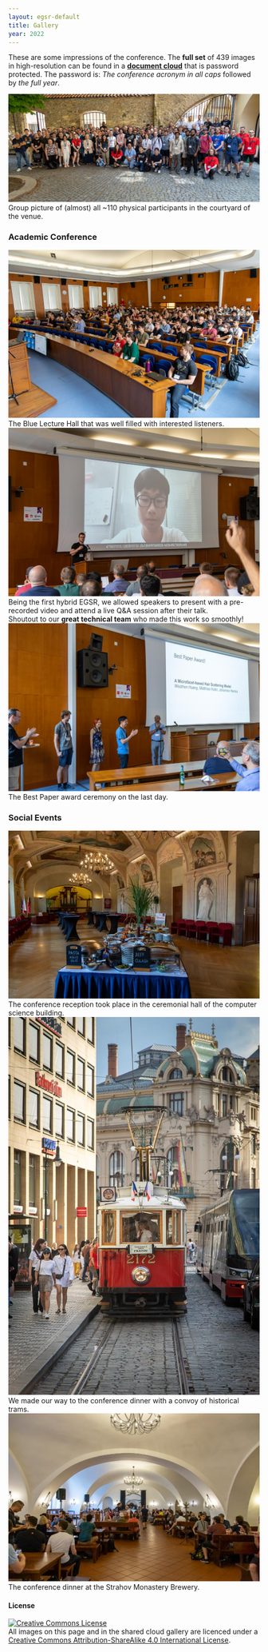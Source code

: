 ```yaml
---
layout: egsr-default
title: Gallery
year: 2022
---
```


<style>
.thumbnail a:hover img {
  opacity:0.8;
}
</style>

These are some impressions of the conference. The **full set** of 439 images in high-resolution can be found in a [**document cloud**](https://owncloud.cesnet.cz/index.php/s/zX2fMcyEoskZlu3) that is password protected. The password is: *The conference acronym in all caps* followed by *the full year*.

<div class="row">
  <div class="col-sm-12 col-md-12">
    <div class="thumbnail">
      <a href="/img/2022/Prague_EGSR_2022_group_photo.jpg" target="_blank"><img alt="Group picture" src="/img/2022/Prague_EGSR_2022_group_photo_thumbnail.jpg"></a>
      <div class="caption text-center">
        Group picture of (almost) all ~110 physical participants in the courtyard of the venue.
      </div>
    </div>
  </div>
</div>

### Academic Conference

<div class="row">
  <div class="col-sm-6 col-md-4">
    <div class="thumbnail">
      <a href="/img/2022/Prague_EGSR_2022_lecture_hall.jpg" target="_blank"><img alt="Lecture hall" src="/img/2022/Prague_EGSR_2022_lecture_hall_thumbnail.jpg"></a>
      <div class="caption text-center">
        The Blue Lecture Hall that was well filled with interested listeners.
      </div>
    </div>
  </div>
  <div class="col-sm-6 col-md-4">
    <div class="thumbnail">
      <a href="/img/2022/Prague_EGSR_2022_hybrid_conference.jpg" target="_blank"><img alt="Hybrid conference" src="/img/2022/Prague_EGSR_2022_hybrid_conference_thumbnail.jpg"></a>
      <div class="caption text-center">
        Being the first hybrid EGSR, we allowed speakers to present with a pre-recorded video and attend a live Q&A session after their talk.<br>
        Shoutout to our <b>great technical team</b> who made this work so smoothly!
      </div>
    </div>
  </div>
  <div class="col-sm-6 col-md-4">
    <div class="thumbnail">
      <a href="/img/2022/Prague_EGSR_2022_best_paper_award.jpg" target="_blank"><img alt="Award ceremony" src="/img/2022/Prague_EGSR_2022_best_paper_award_thumbnail.jpg"></a>
      <div class="caption text-center">
        The Best Paper award ceremony on the last day.
      </div>
    </div>
  </div>
</div>

### Social Events

<div class="row">
  <div class="col-sm-6 col-md-4">
    <div class="thumbnail">
      <a href="/img/2022/Prague_EGSR_2022_ceremonial_hall.jpg" target="_blank"><img alt="Ceremonial hall" src="/img/2022/Prague_EGSR_2022_ceremonial_hall_thumbnail.jpg"></a>
      <div class="caption text-center">
        The conference reception took place in the ceremonial hall of the computer science building.
      </div>
    </div>
  </div>
  <div class="col-sm-6 col-md-4">
    <div class="thumbnail">
      <a href="/img/2022/Prague_EGSR_2022_historical_tram.jpg" target="_blank"><img alt="Historical tram" src="/img/2022/Prague_EGSR_2022_historical_tram_thumbnail.jpg"></a>
      <div class="caption text-center">
        We made our way to the conference dinner with a convoy of historical trams.
      </div>
    </div>
  </div>
  <div class="col-sm-6 col-md-4">
    <div class="thumbnail">
      <a href="/img/2022/Prague_EGSR_2022_brewery_restaurant.jpg" target="_blank"><img alt="Brewery restaurant" src="/img/2022/Prague_EGSR_2022_brewery_restaurant_thumbnail.jpg"></a>
      <div class="caption text-center">
        The conference dinner at the Strahov Monastery Brewery.
      </div>
    </div>
  </div>
</div>

#### License

<a rel="license" href="http://creativecommons.org/licenses/by-sa/4.0/"><img alt="Creative Commons License" style="border-width:0" src="https://licensebuttons.net/l/by-sa/4.0/88x31.png" /></a><br />
All images on this page and in the shared cloud gallery are licenced under a <a rel="license" href="http://creativecommons.org/licenses/by-sa/4.0/">Creative Commons Attribution-ShareAlike 4.0 International License</a>.